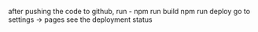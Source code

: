 after pushing the code to github, 
run -
npm run build
npm run deploy
go to settings -> pages 
see the deployment status
